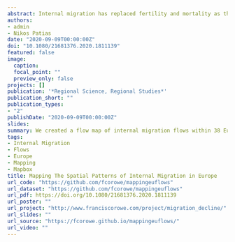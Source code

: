 ```yaml
---
abstract: Internal migration has replaced fertility and mortality as the primary demographic process shaping the spatial distribution of populations within countries. While a rich comparative literature has examined the intensity, composition and spatial impacts of population movement in Europe, the spatial structure of internal migration flows is less well understood. We present a flow map of internal migration flows within 38 European countries using the most recent data available. The graphic reveals the major role of national capital cities in the internal migration system, and an array of distinctive patterns of internal migration fostering population concentration in northern, central and eastern Europe, and population deconcentration in western and southern Europe.
authors:
- admin
- Nikos Patias 
date: "2020-09-09T00:00:00Z"
doi: "10.1080/21681376.2020.1811139"
featured: false
image:
  caption: 
  focal_point: ""
  preview_only: false
projects: []
publication: '*Regional Science, Regional Studies*'
publication_short: ""
publication_types:
- "2"
publishDate: "2020-09-09T00:00:00Z"
slides: 
summary: We created a flow map of internal migration flows within 38 European countries using the most recent data available.
tags:
- Internal Migration 
- Flows
- Europe
- Mapping
- Mapbox
title: Mapping The Spatial Patterns of Internal Migration in Europe
url_code: "https://github.com/fcorowe/mappingeuflows"
url_dataset: "https://github.com/fcorowe/mappingeuflows"
url_pdf: https://doi.org/10.1080/21681376.2020.1811139
url_poster: ""
url_project: "http://www.franciscorowe.com/project/migration_decline/"
url_slides: ""
url_source: "https://fcorowe.github.io/mappingeuflows/"
url_video: ""
---
```

